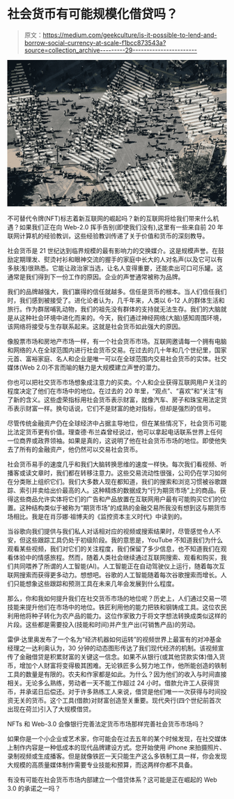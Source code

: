 # 社会货币有可能规模化借贷吗？

> 原文：<https://medium.com/geekculture/is-it-possible-to-lend-and-borrow-social-currency-at-scale-f1bcc873543a?source=collection_archive---------29----------------------->

![](img/0e7dae528aeb33a7671923936cea24dc.png)

不可替代令牌(NFT)标志着新互联网的崛起吗？新的互联网将给我们带来什么机遇？如果我们正在向 Web-2.0 挥手告别(即使我们没有),这里有一些来自前 20 年联网计算机的经验教训，这些经验教训传递了关于价值和货币的深刻教导。

社会货币是 21 世纪达到临界规模的最有影响力的交换媒介。这是规模声誉。在鼓励定期理发、熨烫衬衫和眼神交流的握手的家庭中长大的人对名声(以及它可以有多肤浅)很熟悉。它能让政治家当选，让名人变得重要，还能卖出可口可乐罐。这通常是我们得到下一份工作的原因。企业的声誉通常被称为品牌。

我们的品牌越强大，我们赢得的信任就越多。信任是货币的根本。当人们信任我们时，我们感到被接受了。进化论者认为，几千年来，人类以 6-12 人的群体生活和旅行。作为群居哺乳动物，我们的祖先没有群体的支持就无法生存。我们的大脑就是从这种社会环境中进化而来的。今天，我们通过神经网络(大脑)感知周围环境，该网络将接受与生存联系起来。这就是社会货币如此强大的原因。

像股票市场和房地产市场一样，有一个社会货币市场。互联网邀请每一个拥有电脑和网络的人在全球范围内进行社会货币交易。在过去的几十年和几个世纪里，国家元首、富裕家庭、名人和企业是唯一可以在全球范围内交易社会货币的实体。社交媒体(Web 2.0)不言而喻的魅力是大规模建立声誉的潜力。

你也可以把社交货币市场想象成注意力的买卖。个人和企业获得互联网用户关注的程度决定了他们在市场中的地位。在过去的 20 年里，“观点”、“喜欢”和“关注”有了新的含义。这些虚荣指标用社会货币表示财富，就像汽车、房子和珠宝用法定货币表示财富一样。换句话说，它们不是财富的绝对指标，但却是强烈的信号。

尽管传统金融资产仍在全球经济中占据主导地位，但在某些情况下，社会货币可能比法定货币更有价值。理查德·布兰森曾经说过，他可以拿起电话联系世界上任何一位商界或政界领袖。如果是真的，这说明了他在社会货币市场的地位。即使他失去了所有的金融资产，他仍然可以交易社会货币。

社会货币易手的速度几乎和我们大脑转换思维的速度一样快。每次我们看视频、听播客或读文章时，我们都在转移注意力。这些交易流动性很强，公司仍在学习如何在分类账上组织它们。我们大多数人现在都知道，我们的搜索和浏览习惯被谷歌跟踪、索引并卖给出价最高的人。这种精炼的数据成为“行为期货市场”上的商品。获得这些商品允许实体将它们的广告和产品放置在互联网用户最有可能购买它们的位置。这种结构类似于被称为“期货市场”的成熟的金融交易所我没有想到这与期货市场相比。我是在肖莎娜·祖博夫的《监控资本主义时代》中读到的。

当谷歌向我们提供与我们私人对话相对应的视频或搜索结果时，尽管感觉令人不安，但这些跟踪工具仍处于初级阶段。我的意思是，YouTube 不知道我们为什么观看某些视频，我们对它们的关注程度，我们保留了多少信息，也不知道我们在观看体验中的情感旅程。然而，随着人类社会继续通过互联网搜索、观看和购买，我们共同喂养了所谓的人工智能(AI)。人工智能正在自动驾驶仪上运行，随着每次互联网搜索而获得更多动力。想想吧。谷歌的人工智能随着每次谷歌搜索而增长。人们只能想象这些跟踪和预测工具在未来几年会发展到什么程度。

那么，你和我如何提升我们在社交货币市场的地位呢？历史上，人们通过交易一项技能来提升他们在市场中的地位。铁匠利用他的能力把铁和钢铸成工具。这位农民利用他将种子转化为农产品的能力。这位作家致力于将文字想法转换成类似这样的片段。这些都是需要投入(技能和时间)并产生产出(可销售产品)的劳动。

雷伊·达里奥发布了一个名为“经济机器如何运转”的视频世界上最富有的对冲基金经理之一达利奥认为，30 分钟的动态图形传达了我们现代经济的机制。该视频宣传了金融借贷是积累财富的关键这一信念。如果不从银行(或其他贷款实体)借入货币，增加个人财富将变得极其困难。无论铁匠多么努力地工作，他所能创造的铁制工具的数量是有限的。农夫和作家都是如此。为什么？因为他们的收入与时间直接相关。无论多么熟练，劳动者一天不能工作超过 24 小时。借款允许工人获得货币，并承诺日后偿还。对于许多熟练工人来说，借贷是他们唯一一次获得与时间投资无关的货币。这个工具(借款)对财富创造至关重要。现代央行(四个世纪前首次出现在荷兰)引入了大规模借贷。

NFTs 和 Web-3.0 会像银行完善法定货币市场那样完善社会货币市场吗？

如果你是一个小企业或艺术家，你可能会在过去五年的某个时候发现，在社交媒体上制作内容是一种低成本的现代品牌建设方式。您开始使用 iPhone 来拍摄照片、录制视频或生成播客。但是就像铁匠一天只能生产这么多铁制工具一样，你会发现大规模的高质量媒体制作需要专业技能和预算，而这两样你都不具备。

有没有可能在社会货币市场内部建立一个借贷体系？这可能是正在崛起的 Web 3.0 的承诺之一吗？